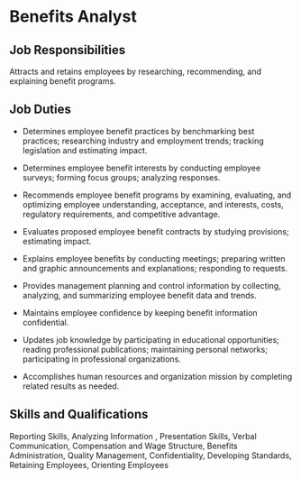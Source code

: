 # Benefits Analyst

## Job Responsibilities

Attracts and retains employees by researching, recommending, and explaining benefit programs.

## Job Duties

* Determines employee benefit practices by benchmarking best practices; researching industry and employment trends; tracking legislation and estimating impact.

* Determines employee benefit interests by conducting employee surveys; forming focus groups; analyzing responses.

* Recommends employee benefit programs by examining, evaluating, and optimizing employee understanding, acceptance, and interests, costs, regulatory requirements, and competitive advantage.

* Evaluates proposed employee benefit contracts by studying provisions; estimating impact.

* Explains employee benefits by conducting meetings; preparing written and graphic announcements and explanations; responding to requests.

* Provides management planning and control information by collecting, analyzing, and summarizing employee benefit data and trends.

* Maintains employee confidence by keeping benefit information confidential.

* Updates job knowledge by participating in educational opportunities; reading professional publications; maintaining personal networks; participating in professional organizations.

* Accomplishes human resources and organization mission by completing related results as needed.

## Skills and Qualifications

Reporting Skills, Analyzing Information , Presentation Skills, Verbal Communication, Compensation and Wage Structure, Benefits Administration, Quality Management, Confidentiality, Developing Standards, Retaining Employees, Orienting Employees

